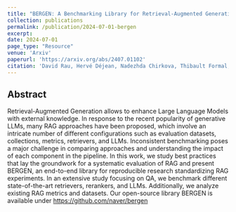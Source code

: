 ```yaml
---
title: "BERGEN: A Benchmarking Library for Retrieval-Augmented Generation"
collection: publications
permalink: /publication/2024-07-01-bergen
excerpt: 
date: 2024-07-01
page_type: "Resource"
venue: 'Arxiv'
paperurl: 'https://arxiv.org/abs/2407.01102'
citation: 'David Rau, Hervé Déjean, Nadezhda Chirkova, Thibault Formal, Shuai Wang, Vassilina Nikoulina and Stéphane Clinchant. 2024. BERGEN: A Benchmarking Library for Retrieval-Augmented Generation. (Arxiv Preprint).'
---
```

## Abstract
Retrieval-Augmented Generation allows to enhance Large Language Models with external knowledge. In response to the recent popularity of generative LLMs, many RAG approaches have been proposed, which involve an intricate number of different configurations such as evaluation datasets, collections, metrics, retrievers, and LLMs. Inconsistent benchmarking poses a major challenge in comparing approaches and understanding the impact of each component in the pipeline. In this work, we study best practices that lay the groundwork for a systematic evaluation of RAG and present BERGEN, an end-to-end library for reproducible research standardizing RAG experiments. In an extensive study focusing on QA, we benchmark different state-of-the-art retrievers, rerankers, and LLMs. Additionally, we analyze existing RAG metrics and datasets. Our open-source library BERGEN is available under https://github.com/naver/bergen